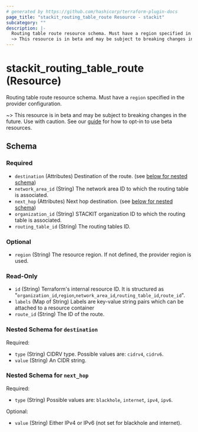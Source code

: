 ```yaml
---
# generated by https://github.com/hashicorp/terraform-plugin-docs
page_title: "stackit_routing_table_route Resource - stackit"
subcategory: ""
description: |-
  Routing table route resource schema. Must have a region specified in the provider configuration.
  ~> This resource is in beta and may be subject to breaking changes in the future. Use with caution. See our guide https://registry.terraform.io/providers/stackitcloud/stackit/latest/docs/guides/opting_into_beta_resources for how to opt-in to use beta resources.
---
```


# stackit_routing_table_route (Resource)

Routing table route resource schema. Must have a `region` specified in the provider configuration.

~> This resource is in beta and may be subject to breaking changes in the future. Use with caution. See our [guide](https://registry.terraform.io/providers/stackitcloud/stackit/latest/docs/guides/opting_into_beta_resources) for how to opt-in to use beta resources.



<!-- schema generated by tfplugindocs -->
## Schema

### Required

- `destination` (Attributes) Destination of the route. (see [below for nested schema](#nestedatt--destination))
- `network_area_id` (String) The network area ID to which the routing table is associated.
- `next_hop` (Attributes) Next hop destination. (see [below for nested schema](#nestedatt--next_hop))
- `organization_id` (String) STACKIT organization ID to which the routing table is associated.
- `routing_table_id` (String) The routing tables ID.

### Optional

- `region` (String) The resource region. If not defined, the provider region is used.

### Read-Only

- `id` (String) Terraform's internal resource ID. It is structured as "`organization_id`,`region`,`network_area_id`,`routing_table_id`,`route_id`".
- `labels` (Map of String) Labels are key-value string pairs which can be attached to a resource container
- `route_id` (String) The ID of the route.

<a id="nestedatt--destination"></a>
### Nested Schema for `destination`

Required:

- `type` (String) CIDRV type. Possible values are: `cidrv4`, `cidrv6`.
- `value` (String) An CIDR string.


<a id="nestedatt--next_hop"></a>
### Nested Schema for `next_hop`

Required:

- `type` (String) Possible values are: `blackhole`, `internet`, `ipv4`, `ipv6`.

Optional:

- `value` (String) Either IPv4 or IPv6 (not set for blackhole and internet).
